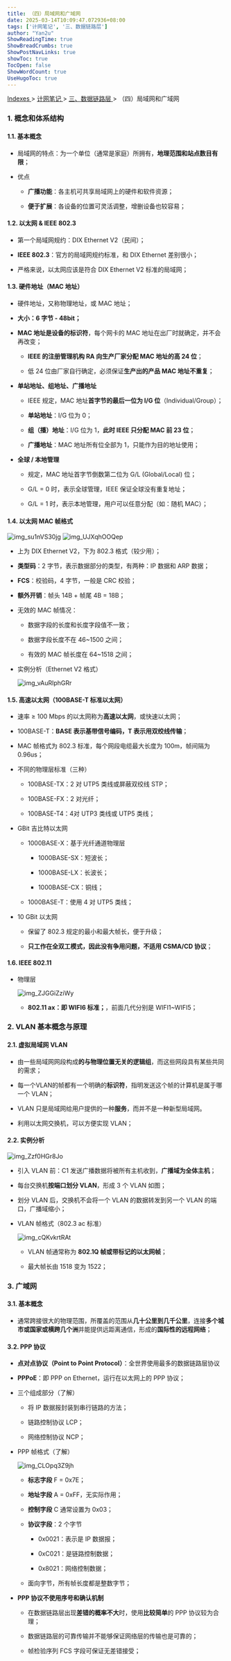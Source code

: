 ```yaml
---
title: （四）局域网和广域网
date: 2025-03-14T10:09:47.072936+08:00
tags: ['计网笔记', '三、数据链路层']
author: "Yan2u"
ShowReadingTime: true
ShowBreadCrumbs: true
ShowPostNavLinks: true
showToc: true
TocOpen: false
ShowWordCount: true
UseHugoToc: true
---
```


<a href="/notes408/chapters_index"> Indexes </a> > <a href="/notes408/indexes/计网笔记_index"> 计网笔记 </a> > <a href="/notes408/indexes/计网笔记/三数据链路层_index"> 三、数据链路层 </a> > （四）局域网和广域网

### 1. 概念和体系结构

#### 1.1. 基本概念

- 局域网的特点：为一个单位（通常是家庭）所拥有，**地理范围和站点数目有限**；

- 优点

	- **广播功能**：各主机可共享局域网上的硬件和软件资源；

	- **便于扩展**：各设备的位置可灵活调整，增删设备也较容易；

#### 1.2. 以太网 & IEEE 802.3

- 第一个局域网规约：DIX Ethernet V2（民间）；

- **IEEE 802.3**：官方的局域网规约标准，和 DIX Ethernet 差别很小；

- 严格来说，以太网应该是符合 DIX Ethernet V2 标准的局域网；

#### 1.3. 硬件地址（MAC 地址）

- 硬件地址，又称物理地址，或 MAC 地址；

- **大小：6 字节 - 48bit；**

- **MAC 地址是设备的标识符**，每个网卡的 MAC 地址在出厂时就确定，并不会再改变；

	- **IEEE 的注册管理机构 RA 向生产厂家分配 MAC 地址的高 24 位**；

	- 低 24 位由厂家自行确定，必须保证**生产出的产品 MAC 地址不重复**；

- **单站地址、组地址、广播地址**

	- IEEE 规定，MAC 地址**首字节的最后一位为 I/G 位**（Individual/Group）；

	- **单站地址**：I/G 位为 0；

	- **组（播）地址**：I/G 位为 1，**此时 IEEE 只分配 MAC 前 23 位**；

	- **广播地址**：MAC 地址所有位全部为 1，只能作为目的地址使用；

- **全球 / 本地管理**

	- 规定，MAC 地址首字节倒数第二位为 G/L (Global/Local) 位；

	- G/L = 0 时，表示全球管理，IEEE 保证全球没有重复地址；

	- G/L = 1 时，表示本地管理，用户可以任意分配（如：随机 MAC）；

#### 1.4. 以太网 MAC 帧格式

![img_su1nVS30jg](https://cloudflare-imgbed-ajc.pages.dev/file/1741871400368_su1nVS30jg.png)
![img_UJXqhOOQep](https://cloudflare-imgbed-ajc.pages.dev/file/1741871409346_UJXqhOOQep.png)

- 上为 DIX Ethernet V2，下为 802.3 格式（较少用）；

- **类型码**：2 字节，表示数据部分的类型，有两种：IP 数据和 ARP 数据；

- **FCS**：校验码，4 字节，一般是 CRC 校验；

- **额外开销**：帧头 14B + 帧尾 4B = 18B；

- 无效的 MAC 帧情况：

	- 数据字段的长度和长度字段值不一致；

	- 数据字段长度不在 46~1500 之间；

	- 有效的 MAC 帧长度在 64~1518 之间；

- 实例分析（Ethernet V2 格式）

	![img_vAuRIphGRr](https://cloudflare-imgbed-ajc.pages.dev/file/1741871414834_vAuRIphGRr.png)

#### 1.5. 高速以太网（100BASE-T 标准以太网）

- 速率 $\geq$ 100 Mbps 的以太网称为**高速以太网**，或快速以太网；

- 100BASE-T：**BASE 表示基带信号编码，T 表示用双绞线传输**；

- MAC 帧格式为 802.3 标准，每个网段电缆最大长度为 100m，帧间隔为 0.96us；

- 不同的物理层标准（三种）

	- 100BASE-TX：2 对 UTP5 类线或屏蔽双绞线 STP；

	- 100BASE-FX：2 对光纤；

	- 100BASE-T4：4对 UTP3 类线或 UTP5 类线；

- GBit 吉比特以太网

	- 1000BASE-X：基于光纤通道物理层

		- 1000BASE-SX：短波长；

		- 1000BASE-LX：长波长；

		- 1000BASE-CX：铜线；

	- 1000BASE-T：使用 4 对 UTP5 类线；

- 10 GBit 以太网

	- 保留了 802.3 规定的最小和最大帧长，便于升级；

	- **只工作在全双工模式，因此没有争用问题，不适用 CSMA/CD 协议**；

#### 1.6. IEEE 802.11

- 物理层

	![img_ZJGGiZziWy](https://cloudflare-imgbed-ajc.pages.dev/file/1741871414849_ZJGGiZziWy.png)

	- **802.11 ax：即 WIFI6 标准；**，前面几代分别是 WIFI1~WIFI5；

### 2. VLAN 基本概念与原理

#### 2.1. 虚拟局域网 VLAN

- 由一些局域网网段构成**的与物理位置无关的逻辑组**，而这些网段具有某些共同的需求；

- 每一个VLAN的帧都有一个明确的**标识符**，指明发送这个帧的计算机是属于哪一个  VLAN；

- VLAN 只是局域网给用户提供的一种**服务**，而并不是一种新型局域网。

- 利用以太网交换机，可以方便实现 VLAN；

#### 2.2. 实例分析

![img_Zzf0HGr8Jo](https://cloudflare-imgbed-ajc.pages.dev/file/1741871426362_Zzf0HGr8Jo.png)

- 引入 VLAN 前：C1 发送广播数据将被所有主机收到，**广播域为全体主机**；

- 每台交换机**按端口划分 VLAN**，形成 3 个 VLAN 如图；

- 划分 VLAN 后，交换机不会将一个 VLAN 的数据转发到另一个 VLAN 的端口，广播域缩小；

- VLAN 帧格式（802.3 ac 标准）

	![img_cQKvkrtRAt](https://cloudflare-imgbed-ajc.pages.dev/file/1741871430643_cQKvkrtRAt.png)

	- VLAN 帧通常称为 **802.1Q 帧或带标记的以太网帧**；

	- 最大帧长由 1518 变为 1522；

### 3. 广域网

#### 3.1. 基本概念

- 通常跨接很大的物理范围，所覆盖的范围从**几十公里到几千公里**，连接**多个城市或国家或横跨几个洲**并能提供远距离通信，形成的**国际性的远程网络**；

#### 3.2. PPP 协议

- **点对点协议（Point to Point Protocol）**：全世界使用最多的数据链路层协议

- **PPPoE**：即 PPP on Ethernet，运行在以太网上的 PPP 协议；

- 三个组成部分（了解）

	- 将 IP 数据报封装到串行链路的方法；

	- 链路控制协议 LCP；

	- 网络控制协议 NCP；

- PPP 帧格式（了解）

	![img_CLOpq3Z9jh](https://cloudflare-imgbed-ajc.pages.dev/file/1741871440651_CLOpq3Z9jh.png)

	- **标志字段** F = 0x7E；

	- **地址字段** A = 0xFF，无实际作用；

	- **控制字段** C 通常设置为 0x03；

	- **协议字段**：2 个字节

		- 0x0021：表示是 IP 数据报；

		- 0xC021：是链路控制数据；

		- 0x8021：网络控制数据；

	- 面向字节，所有帧长度都是整数字节；

- **PPP 协议不使用序号和确认机制**

	- 在数据链路层出现**差错的概率不大**时，使用**比较简单**的 PPP 协议较为合理；

	- 数据链路层的可靠传输并不能够保证网络层的传输也是可靠的；

	- 帧检验序列 FCS 字段可保证无差错接受；

